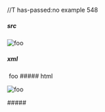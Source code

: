 //T has-passed:no
example 548
##### src
![foo](<url>)
##### xml
<?xml version="1.0" encoding="UTF-8"?>
<!DOCTYPE document SYSTEM "CommonMark.dtd">
<document xmlns="http://commonmark.org/xml/1.0">
  <paragraph>
    <image destination="url" title="">
      <text>foo</text>
    </image>
  </paragraph>
</document>
##### html
<p><img src="url" alt="foo" /></p>
#####
